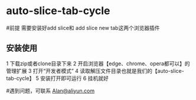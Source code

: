 # auto-slice-tab-cycle

#前提
需要安装好add slice和 add slice new tab这两个浏览器插件

## 安装使用
1 下载zip或者clone目录下来
2 开启浏览器【edge、chrome、opera都可以】的管理扩展
3 打开“开发者模式”
4 读取解压文件目录也就是我们的【auto-slice-tab-cycle】
5 安装打开即可运行
6 挂机就好


#遇到问题，可联系
Alan@aliyun.com
